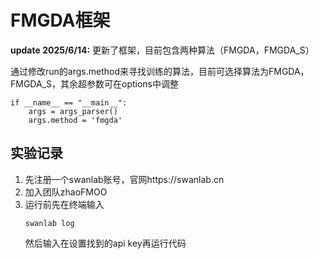 # FMGDA框架
**update 2025/6/14:** 更新了框架，目前包含两种算法（FMGDA，FMGDA_S）

通过修改run的args.method来寻找训练的算法，目前可选择算法为FMGDA，FMGDA_S，其余超参数可在options中调整
```
if __name__ == "__main__":
    args = args_parser()
    args.method = 'fmgda'
```

## 实验记录
1. 先注册一个swanlab账号，官网https://swanlab.cn
2. 加入团队zhaoFMOO
3. 运行前先在终端输入
   ```
   swanlab log
   ```
   然后输入在设置找到的api key再运行代码
